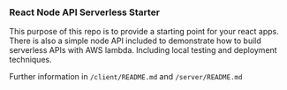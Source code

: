 ### React Node API Serverless Starter

This purpose of this repo is to provide a starting point for your react apps. There is also a simple node API included 
to demonstrate how to build serverless APIs with AWS lambda. Including local testing and deployment techniques.

Further information in `/client/README.md` and `/server/README.md`

